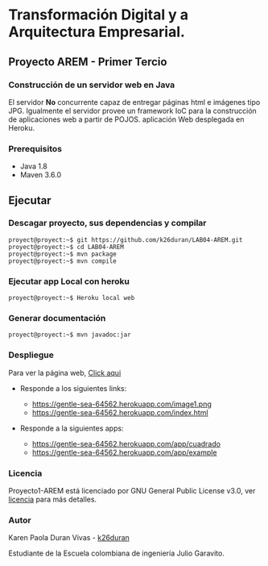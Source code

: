 # Transformación Digital y a Arquitectura Empresarial.
## Proyecto AREM - Primer Tercio

### Construcción de un servidor web en Java

El servidor **No** concurrente capaz de entregar páginas html e imágenes tipo JPG. Igualmente el servidor provee un framework IoC para la construcción de aplicaciones web a partir de POJOS.  aplicación Web desplegada en Heroku.

### Prerequisitos

* Java 1.8
* Maven 3.6.0 

## Ejecutar
### Descagar proyecto, sus dependencias y compilar
```console
proyect@proyect:~$ git https://github.com/k26duran/LAB04-AREM.git
proyect@proyect:~$ cd LAB04-AREM 
proyect@proyect:~$ mvn package
proyect@proyect:~$ mvn compile
```

### Ejecutar app Local con heroku 
```console
proyect@proyect:~$ Heroku local web
```

### Generar documentación
```console
proyect@proyect:~$ mvn javadoc:jar
```

### Despliegue
Para ver la página web, [Click aqui](https://secret-badlands-10428.herokuapp.com/)

* Responde a los siguientes links:
  * https://gentle-sea-64562.herokuapp.com/image1.png
  * https://gentle-sea-64562.herokuapp.com/index.html
  
* Responde a la siguientes apps:
  * https://gentle-sea-64562.herokuapp.com/app/cuadrado 
  * https://gentle-sea-64562.herokuapp.com/app/example  

### Licencia

Proyecto1-AREM está licenciado  por GNU General Public License v3.0, ver [licencia](https://github.com/k26duran/LAB04-AREM/blob/master/LICENSE) para más detalles.

### Autor

Karen Paola Duran Vivas - [k26duran](https://github.com/k26duran)

Estudiante de la Escuela colombiana de ingeniería Julio Garavito. 